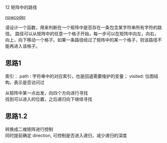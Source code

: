  12 矩阵中的路径
 
[nowcoder](https://www.nowcoder.com/practice/c61c6999eecb4b8f88a98f66b273a3cc?tpId=13&tqId=11218&tPage=1&rp=1&ru=/ta/coding-interviews&qru=/ta/coding-interviews/question-ranking)

请设计一个函数，用来判断在一个矩阵中是否存在一条包含某字符串所有字符的路径。
路径可以从矩阵中的任意一个格子开始，每一步可以在矩阵中向左，向右，向上，向下移动一个格子。如果一条路径经过了矩阵中的某一个格子，则该路径不能再进入该格子。


## 思路1
索引：
    path : 字符串中的对应索引，也是回退需要维护的变量；
    visited:  位图结构，表示是否访问过

从矩阵中某一点出发，向四个方向进行寻找  
找到可以进入的位置，之后递归向下继续寻找



## 思路1.2
转换成二维矩阵进行控制  
同时提前确定 direction, 可控制是否进入递归，减少递归的深度  
